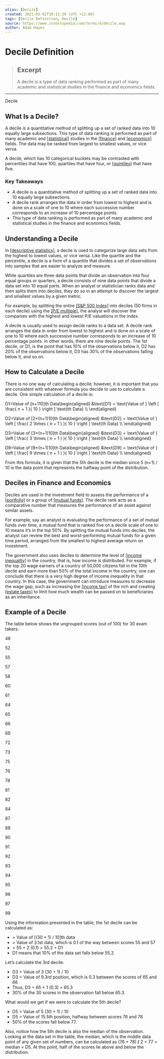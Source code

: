 ```yaml
---
alias: [Decile]
created: 2021-03-02T19:11:29 (UTC +11:00)
tags: [Decile Definition, Decile]
source: https://www.investopedia.com/terms/d/decile.asp
author: Adam Hayes
---
```


# Decile Definition

> ## Excerpt
> A decile is a type of data ranking performed as part of many academic and statistical studies in the finance and economics fields.

---

Decile
## What Is a Decile?

A decile is a quantitative method of splitting up a set of ranked data into 10 equally large subsections. This type of data ranking is performed as part of many academic and [[statistical]](https://www.investopedia.com/terms/s/statistics.asp) studies in the [[finance]](https://www.investopedia.com/terms/f/finance.asp) and [[economics]](https://www.investopedia.com/terms/e/economics.asp) fields. The data may be ranked from largest to smallest values, or vice versa.

A decile, which has 10 categorical buckets may be contrasted with percentiles that have 100, quartiles that have four, or [[quintiles]](https://www.investopedia.com/terms/q/quintile.asp) that have five.

### Key Takeaways

-   A decile is a quantitative method of splitting up a set of ranked data into 10 equally large subsections.
-   A decile rank arranges the data in order from lowest to highest and is done on a scale of one to 10 where each successive number corresponds to an increase of 10 percentage points.
-   This type of data ranking is performed as part of many academic and statistical studies in the finance and economics fields.

## Understanding a Decile

In [[descriptive statistics]](https://www.investopedia.com/terms/d/descriptive_statistics.asp), a decile is used to categorize large data sets from the highest to lowest values, or vice versa. Like the quartile and the percentile, a decile is a form of a quantile that divides a set of observations into samples that are easier to analyze and measure.

While quartiles are three data points that divide an observation into four equal groups or quarters, a decile consists of nine data points that divide a data set into 10 equal parts. When an analyst or statistician ranks data and then splits them into deciles, they do so in an attempt to discover the largest and smallest values by a given metric.

For example, by splitting the entire [[S&P 500 Index]](https://www.investopedia.com/terms/s/sp500.asp) into deciles (50 firms in each decile) using the [[P/E multiple]](https://www.investopedia.com/terms/p/price-earningsratio.asp), the analyst will discover the companies with the highest and lowest P/E valuations in the index.

A decile is usually used to assign decile ranks to a data set. A decile rank arranges the data in order from lowest to highest and is done on a scale of one to 10 where each successive number corresponds to an increase of 10 percentage points. In other words, there are nine decile points. The 1st decile, or D1, is the point that has 10% of the observations below it, D2 has 20% of the observations below it, D3 has 30% of the observations falling below it, and so on.

## How to Calculate a Decile

There is no one way of calculating a decile; however, it is important that you are consistent with whatever formula you decide to use to calculate a decile. One simple calculation of a decile is:

D1\=Value of \[n+110\]th Data\\begin{aligned} &\\text{D1} = \\text{Value of } \\left \[ \\frac{ n + 1 }{ 10 } \\right \] \\text{th Data} \\\\ \\end{aligned}

D2\=Value of \[2×(n+1)10\]th Data\\begin{aligned} &\\text{D2} = \\text{Value of } \\left \[ \\frac{ 2 \\times ( n + 1 ) }{ 10 } \\right \] \\text{th Data} \\\\ \\end{aligned}

D3\=Value of \[3×(n+1)10\]th Data\\begin{aligned} &\\text{D3} = \\text{Value of } \\left \[ \\frac{ 3 \\times ( n + 1 ) }{ 10 } \\right \] \\text{th Data} \\\\ \\end{aligned}

D9\=Value of \[9×(n+1)10\]th Data\\begin{aligned} &\\text{D9} = \\text{Value of } \\left \[ \\frac{ 9 \\times ( n + 1 ) }{ 10 } \\right \] \\text{th Data} \\\\ \\end{aligned}

From this formula, it is given that the 5th decile is the median since 5 (n+1) / 10 is the data point that represents the halfway point of the distribution.

## Deciles in Finance and Economics

Deciles are used in the investment field to assess the performance of a [[portfolio]](https://www.investopedia.com/terms/p/portfolio.asp) or a group of [[mutual funds]](https://www.investopedia.com/terms/m/mutualfund.asp). The decile rank acts as a comparative number that measures the performance of an asset against similar assets.

For example, say an analyst is evaluating the performance of a set of mutual funds over time, a mutual fund that is ranked five on a decile scale of one to 10 means it’s in the top 50%. By splitting the mutual funds into deciles, the analyst can review the best and worst-performing mutual funds for a given time period, arranged from the smallest to highest average return on investment.

The government also uses deciles to determine the level of [[income inequality]](https://www.investopedia.com/terms/i/income-inequality.asp) in the country, that is, how income is distributed. For example, if the top 20 wage earners of a country of 50,000 citizens fall in the 10th decile and earn more than 50% of the total income in the country, one can conclude that there is a very high degree of income inequality in that country. In this case, the government can introduce measures to decrease the wage gap, such as increasing the [[income tax]](https://www.investopedia.com/terms/i/incometax.asp) of the rich and creating [[estate taxes]](https://www.investopedia.com/terms/e/estatetax.asp) to limit how much wealth can be passed on to beneficiaries as an inheritance.

## Example of a Decile

The table below shows the ungrouped scores (out of 100) for 30 exam takers:

48

  

52

  

55

  

57

  

58

  

60

  

61

  

64

  

65

  

66

  

69

  

72

  

73

  

75

  

76

  

78

  

81

  

82

  

84

  

87

  

88

  

90

  

91

  

92

  

93

  

94

  

95

  

96

  

97

  

99

  

Using the information presented in the table, the 1st decile can be calculated as:

-   \= Value of \[(30 + 1) / 10\]th data
-   \= Value of 3.1st data, which is 0.1 of the way between scores 55 and 57
-   \= 55 + 2 (0.1) = 55.2 = D1
-   D1 means that 10% of the data set falls below 55.2.

Let’s calculate the 3rd decile:

-   D3 = Value of 3 (30 + 1) / 10
-   D3 = Value of 9.3rd position, which is 0.3 between the scores of 65 and 66
-   Thus, D3 = 65 + 1 (0.3) = 65.3
-   30% of the 30 scores in the observation fall below 65.3.

What would we get if we were to calculate the 5th decile?

-   D5 = Value of 5 (30 + 1) / 10
-   D5 = Value of 15.5th position, halfway between scores 76 and 78
-   50% of the scores fall below 77.

Also, notice how the 5th decile is also the median of the observation. Looking at the data set in the table, the median, which is the middle data point of any given set of numbers, can be calculated as (76 + 78) **/** 2 = 77 = median = D5. At this point, half of the scores lie above and below the distribution.
